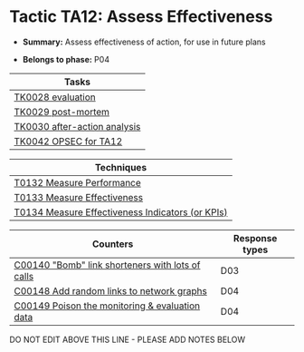 # Tactic TA12: Assess Effectiveness

* **Summary:** Assess effectiveness of action, for use in future plans 

* **Belongs to phase:** P04



| Tasks |
| ----- |
| [TK0028 evaluation](../generated_pages/tasks/TK0028.md) |
| [TK0029 post-mortem](../generated_pages/tasks/TK0029.md) |
| [TK0030 after-action analysis](../generated_pages/tasks/TK0030.md) |
| [TK0042 OPSEC for TA12](../generated_pages/tasks/TK0042.md) |



| Techniques |
| ---------- |
| [T0132 Measure Performance](techniques/T0132.md) |
| [T0133 Measure Effectiveness](techniques/T0133.md) |
| [T0134 Measure Effectiveness Indicators (or KPIs)](techniques/T0134.md) |



| Counters | Response types |
| -------- | -------------- |
| [C00140 "Bomb" link shorteners with lots of calls](../generated_pages/counters/C00140.md) | D03 |
| [C00148 Add random links to network graphs](../generated_pages/counters/C00148.md) | D04 |
| [C00149 Poison the monitoring & evaluation data](../generated_pages/counters/C00149.md) | D04 |


DO NOT EDIT ABOVE THIS LINE - PLEASE ADD NOTES BELOW